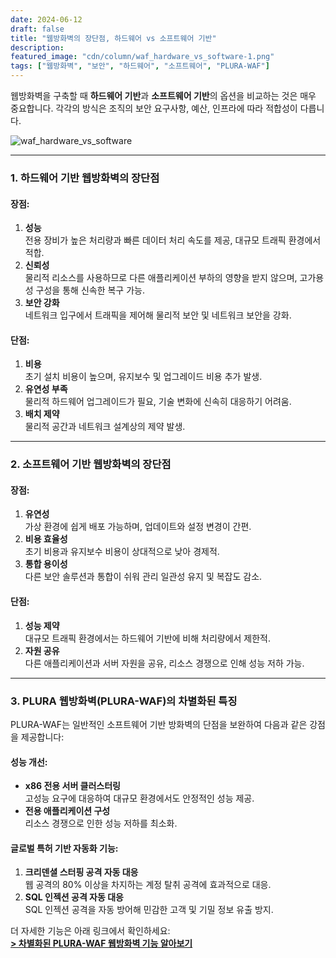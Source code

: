 ```yaml
---
date: 2024-06-12
draft: false
title: "웹방화벽의 장단점, 하드웨어 vs 소프트웨어 기반"
description:
featured_image: "cdn/column/waf_hardware_vs_software-1.png"
tags: ["웹방화벽", "보안", "하드웨어", "소프트웨어", "PLURA-WAF"]
---
```


웹방화벽을 구축할 때 **하드웨어 기반**과 **소프트웨어 기반**의 옵션을 비교하는 것은 매우 중요합니다. 각각의 방식은 조직의 보안 요구사항, 예산, 인프라에 따라 적합성이 다릅니다.

![waf_hardware_vs_software](https://blog.plura.io/cdn/column/waf_hardware_vs_software-1.png)
<!--more-->
---

### 1. 하드웨어 기반 웹방화벽의 장단점

#### 장점:
1. **성능**  
   전용 장비가 높은 처리량과 빠른 데이터 처리 속도를 제공, 대규모 트래픽 환경에서 적합.
2. **신뢰성**  
   물리적 리소스를 사용하므로 다른 애플리케이션 부하의 영향을 받지 않으며, 고가용성 구성을 통해 신속한 복구 가능.
3. **보안 강화**  
   네트워크 입구에서 트래픽을 제어해 물리적 보안 및 네트워크 보안을 강화.

#### 단점:
1. **비용**  
   초기 설치 비용이 높으며, 유지보수 및 업그레이드 비용 추가 발생.
2. **유연성 부족**  
   물리적 하드웨어 업그레이드가 필요, 기술 변화에 신속히 대응하기 어려움.
3. **배치 제약**  
   물리적 공간과 네트워크 설계상의 제약 발생.

---

### 2. 소프트웨어 기반 웹방화벽의 장단점

#### 장점:
1. **유연성**  
   가상 환경에 쉽게 배포 가능하며, 업데이트와 설정 변경이 간편.
2. **비용 효율성**  
   초기 비용과 유지보수 비용이 상대적으로 낮아 경제적.
3. **통합 용이성**  
   다른 보안 솔루션과 통합이 쉬워 관리 일관성 유지 및 복잡도 감소.

#### 단점:
1. **성능 제약**  
   대규모 트래픽 환경에서는 하드웨어 기반에 비해 처리량에서 제한적.
2. **자원 공유**  
   다른 애플리케이션과 서버 자원을 공유, 리소스 경쟁으로 인해 성능 저하 가능.

---

### 3. PLURA 웹방화벽(PLURA-WAF)의 차별화된 특징

PLURA-WAF는 일반적인 소프트웨어 기반 방화벽의 단점을 보완하여 다음과 같은 강점을 제공합니다:

#### 성능 개선:
- **x86 전용 서버 클러스터링**  
  고성능 요구에 대응하여 대규모 환경에서도 안정적인 성능 제공.
- **전용 애플리케이션 구성**  
  리소스 경쟁으로 인한 성능 저하를 최소화.

#### 글로벌 특허 기반 자동화 기능:
1. **크리덴셜 스터핑 공격 자동 대응**  
   웹 공격의 80% 이상을 차지하는 계정 탈취 공격에 효과적으로 대응.
2. **SQL 인젝션 공격 자동 대응**  
   SQL 인젝션 공격을 자동 방어해 민감한 고객 및 기밀 정보 유출 방지.

더 자세한 기능은 아래 링크에서 확인하세요:  
[**> 차별화된 PLURA-WAF 웹방화벽 기능 알아보기**](https://docs.plura.io/ko/function/waf/dashboard)
